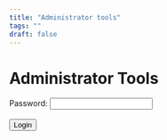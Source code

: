 ```yaml
---
title: "Administrator tools"
tags: ""
draft: false
---
```


<h1>Administrator Tools</h1>

<!-- Password Form -->
<form id="password-form">
    <label for="password">Password:</label>
    <input type="password" id="password" name="password" required>
    <br><br>
    <button type="submit">Login</button>
</form>

<!-- Guest Input Form (Initially Hidden) -->
<form id="guest-form" style="display:none;">
    <label for="guests">Set Number of Guests Allowed:</label>
    <input type="number" id="guests" name="guests" required>
    <br><br>
    <button type="submit">Update</button>
</form>

<!-- Message Display -->
<p id="message"></p>

<script src="/static/js/admin.js"></script>
